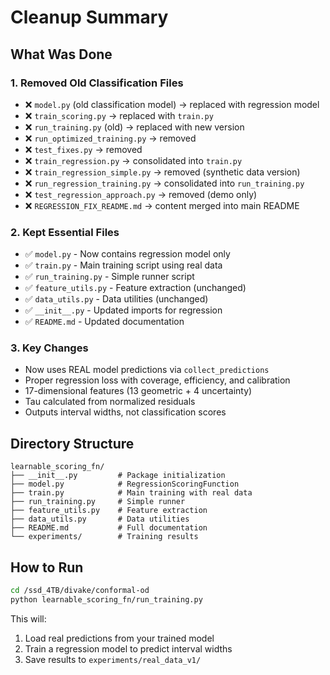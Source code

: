# Cleanup Summary

## What Was Done

### 1. Removed Old Classification Files
- ❌ `model.py` (old classification model) → replaced with regression model
- ❌ `train_scoring.py` → replaced with `train.py`
- ❌ `run_training.py` (old) → replaced with new version
- ❌ `run_optimized_training.py` → removed
- ❌ `test_fixes.py` → removed
- ❌ `train_regression.py` → consolidated into `train.py`
- ❌ `train_regression_simple.py` → removed (synthetic data version)
- ❌ `run_regression_training.py` → consolidated into `run_training.py`
- ❌ `test_regression_approach.py` → removed (demo only)
- ❌ `REGRESSION_FIX_README.md` → content merged into main README

### 2. Kept Essential Files
- ✅ `model.py` - Now contains regression model only
- ✅ `train.py` - Main training script using real data
- ✅ `run_training.py` - Simple runner script
- ✅ `feature_utils.py` - Feature extraction (unchanged)
- ✅ `data_utils.py` - Data utilities (unchanged)
- ✅ `__init__.py` - Updated imports for regression
- ✅ `README.md` - Updated documentation

### 3. Key Changes
- Now uses REAL model predictions via `collect_predictions`
- Proper regression loss with coverage, efficiency, and calibration
- 17-dimensional features (13 geometric + 4 uncertainty)
- Tau calculated from normalized residuals
- Outputs interval widths, not classification scores

## Directory Structure
```
learnable_scoring_fn/
├── __init__.py         # Package initialization
├── model.py            # RegressionScoringFunction
├── train.py            # Main training with real data
├── run_training.py     # Simple runner
├── feature_utils.py    # Feature extraction
├── data_utils.py       # Data utilities
├── README.md           # Full documentation
└── experiments/        # Training results
```

## How to Run
```bash
cd /ssd_4TB/divake/conformal-od
python learnable_scoring_fn/run_training.py
```

This will:
1. Load real predictions from your trained model
2. Train a regression model to predict interval widths
3. Save results to `experiments/real_data_v1/`
